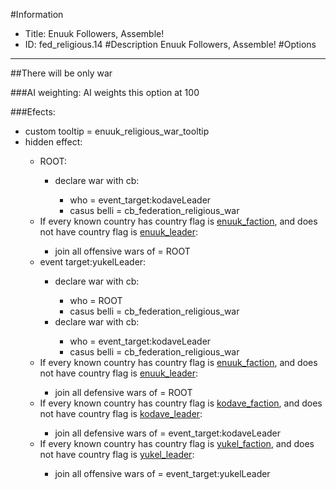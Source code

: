 #Information
 - Title: Enuuk Followers, Assemble!
 - ID: fed_religious.14
#Description
Enuuk Followers, Assemble!
#Options

___
##There will be only war

###AI weighting:
AI weights this option at 100


###Efects:<ul><li>custom tooltip = enuuk_religious_war_tooltip</li><li>hidden effect:</li><ul><li>ROOT:</li><ul><li>declare war with cb:</li><ul><li>who = event_target:kodaveLeader</li><li>casus belli = cb_federation_religious_war</li></ul></ul><li>If every known country has country flag is [enuuk_faction](../flags/enuuk_faction.md), and does not have country flag is [enuuk_leader](../flags/enuuk_leader.md):</li><ul><li>join all offensive wars of = ROOT</li></ul><li>event target:yukelLeader:</li><ul><li>declare war with cb:</li><ul><li>who = ROOT</li><li>casus belli = cb_federation_religious_war</li></ul><li>declare war with cb:</li><ul><li>who = event_target:kodaveLeader</li><li>casus belli = cb_federation_religious_war</li></ul></ul><li>If every known country has country flag is [enuuk_faction](../flags/enuuk_faction.md), and does not have country flag is [enuuk_leader](../flags/enuuk_leader.md):</li><ul><li>join all defensive wars of = ROOT</li></ul><li>If every known country has country flag is [kodave_faction](../flags/kodave_faction.md), and does not have country flag is [kodave_leader](../flags/kodave_leader.md):</li><ul><li>join all defensive wars of = event_target:kodaveLeader</li></ul><li>If every known country has country flag is [yukel_faction](../flags/yukel_faction.md), and does not have country flag is [yukel_leader](../flags/yukel_leader.md):</li><ul><li>join all offensive wars of = event_target:yukelLeader</li></ul></ul></ul>
